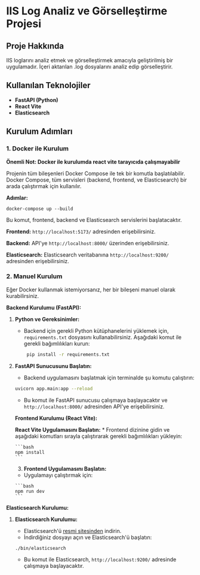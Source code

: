 # IIS Log Analiz ve Görselleştirme Projesi

## Proje Hakkında

IIS loglarını analiz etmek ve görselleştirmek amacıyla geliştirilmiş bir uygulamadır. İçeri aktarılan .log dosyalarını analiz edip görselleştirir.



## Kullanılan Teknolojiler

* **FastAPI (Python)** 
* **React Vite** 
* **Elasticsearch** 

## Kurulum Adımları

### 1. Docker ile Kurulum

**Önemli Not: Docker ile kurulumda react vite tarayıcıda çalışmayabilir** 

Projenin tüm bileşenleri Docker Compose ile tek bir komutla başlatılabilir. Docker Compose, tüm servisleri (backend, frontend, ve Elasticsearch) bir arada çalıştırmak için kullanılır.

**Adımlar:**

    docker-compose up --build

Bu komut, frontend, backend ve Elasticsearch servislerini başlatacaktır.
  
  
  **Frontend:** `http://localhost:5173/` adresinden erişebilirsiniz.
  
  **Backend:** API'ye `http://localhost:8000/` üzerinden erişebilirsiniz.
  
  **Elasticsearch:** Elasticsearch veritabanına `http://localhost:9200/` adresinden erişebilirsiniz.
    

### 2. Manuel Kurulum

Eğer Docker kullanmak istemiyorsanız, her bir bileşeni manuel olarak kurabilirsiniz.

**Backend Kurulumu (FastAPI):**

1.  **Python ve Gereksinimler:**
    * Backend için gerekli Python kütüphanelerini yüklemek için, `requirements.txt` dosyasını kullanabilirsiniz. Aşağıdaki komut ile gerekli bağımlılıkları kurun:
  
     
       ```bash
        pip install -r requirements.txt
       ```
  
2.  **FastAPI Sunucusunu Başlatın:**
    * Backend uygulamasını başlatmak için terminalde şu komutu çalıştırın:

    ```bash
    uvicorn app.main:app --reload
    ```

    * Bu komut ile FastAPI sunucusu çalışmaya başlayacaktır ve `http://localhost:8000/` adresinden API'ye erişebilirsiniz.

    **Frontend Kurulumu (React Vite):**
    
      **React Vite Uygulamasını Başlatın:**
        * Frontend dizinine gidin ve aşağıdaki komutları sırayla çalıştırarak gerekli bağımlılıkları yükleyin:
    
        ```bash
        npm install
        ```
    
    3.  **Frontend Uygulamasını Başlatın:**
       * Uygulamayı çalıştırmak için:
    
        ```bash
        npm run dev
        ```

**Elasticsearch Kurulumu:**

1.  **Elasticsearch Kurulumu:**
    * Elasticsearch'ü [resmi sitesinden](https://www.elastic.co/downloads/elasticsearch) indirin.
    * İndirdiğiniz dosyayı açın ve Elasticsearch'ü başlatın:

    ```bash
    ./bin/elasticsearch
    ```

    * Bu komut ile Elasticsearch, `http://localhost:9200/` adresinde çalışmaya başlayacaktır.

